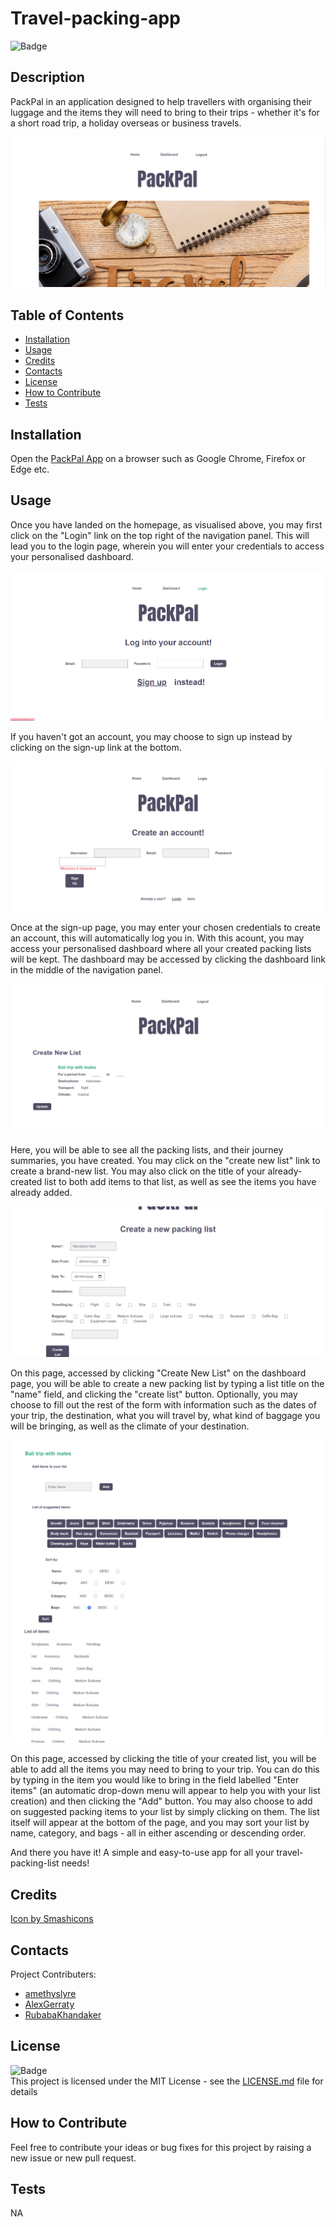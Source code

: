 # Travel-packing-app

![Badge](https://img.shields.io/badge/License-MIT-yellow)

## Description
    
PackPal in an application designed to help travellers with organising their luggage and the items they will need to bring to their trips - whether it's for a short road trip, a holiday overseas or business travels.

![Screenshot of homepage](./public/assets/homepage_ss.png)
    
## Table of Contents
    
- [Installation](#installation)
- [Usage](#usage)
- [Credits](#credits)
- [Contacts](#contacts)
- [License](#license)
- [How to Contribute](#how-to-contribute)
- [Tests](#tests)
    
## Installation
    
Open the [PackPal App](https://travel-packing-app-0c97b9ac0fdb.herokuapp.com/) on a browser such as Google Chrome, Firefox or Edge etc.

## Usage

Once you have landed on the homepage, as visualised above, you may first click on the "Login" link on the top right of the navigation panel. This will lead you to the login page, wherein you will enter your credentials to access your personalised dashboard.

![Screenshot of login page](./public/assets/login_ss.png)

If you haven't got an account, you may choose to sign up instead by clicking on the sign-up link at the bottom.

![Screenshot of sign-up page](./public/assets/signup_ss.png)

Once at the sign-up page, you may enter your chosen credentials to create an account, this will automatically log you in. With this acount, you may access your personalised dashboard where all your created packing lists will be kept. The dashboard may be accessed by clicking the dashboard link in the middle of the navigation panel.

![Screenshot of dashboard](./public/assets/dashboard_ss.png)

Here, you will be able to see all the packing lists, and their journey summaries, you have created. You may click on the "create new list" link to create a brand-new list. You may also click on the title of your already-created list to both add items to that list, as well as see the items you have already added.

![Screenshot of create new list page](./public/assets/newlist_ss.png)

On this page, accessed by clicking "Create New List" on the dashboard page, you will be able to create a new packing list by typing a list title on the "name" field, and clicking the "create list" button. Optionally, you may choose to fill out the rest of the form with information such as the dates of your trip, the destination, what you will travel by, what kind of baggage you will be bringing, as well as the climate of your destination.

![Screenshot 1 of add items page](./public/assets/editlist1_ss.png)
![Screenshot 2 of add items page](./public/assets/editlist2_ss.png)

On this page, accessed by clicking the title of your created list, you will be able to add all the items you may need to bring to your trip. You can do this by typing in the item you would like to bring in the field labelled "Enter items" (an automatic drop-down menu will appear to help you with your list creation) and then clicking the "Add" button. You may also choose to add on suggested packing items to your list by simply clicking on them. The list itself will appear at the bottom of the page, and you may sort your list by name, category, and bags - all in either ascending or descending order.

And there you have it! A simple and easy-to-use app for all your travel-packing-list needs!

## Credits

<a href="https://www.freepik.com/icon/suitcase_2744091#fromView=search&term=luggage+tick&page=1&position=11&track=ais&uuid=048cc75c-22f1-46a2-896b-2fbcbbf01d01">Icon by Smashicons</a>

## Contacts

Project Contributers:
- [amethyslyre](https://github.com/amethystlyre)
- [AlexGerraty](https://github.com/AlexGerraty)
- [RubabaKhandaker](https://github.com/RubabaKhandaker)

## License

![Badge](https://img.shields.io/badge/License-MIT-yellow)<br>
This project is licensed under the MIT License - see the [LICENSE.md](license) file for details    
 
## How to Contribute
    
Feel free to contribute your ideas or bug fixes for this project by raising a new issue or new pull request.
    
## Tests
NA